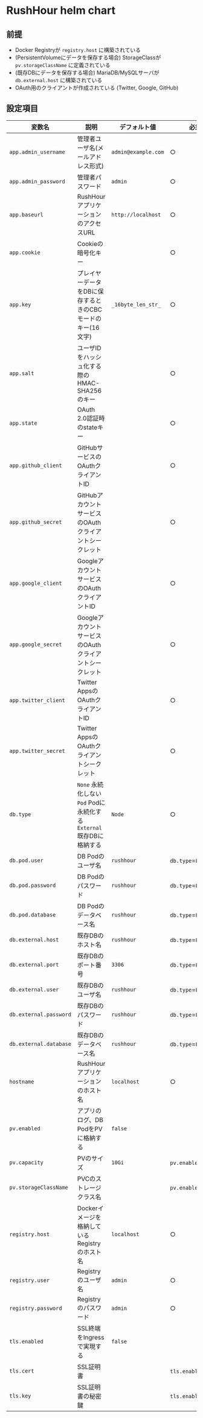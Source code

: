 # RushHour helm chart

## 前提

* Docker Registryが `registry.host` に構築されている
* (PersistentVolumeにデータを保存する場合) StorageClassが `pv.storageClassName` に定義されている
* (既存DBにデータを保存する場合) MariaDB/MySQLサーバが `db.external.host` に構築されている
* OAuth用のクライアントが作成されている (Twitter, Google, GitHub)

## 設定項目

|変数名|説明|デフォルト値|必須|
|-|-|-|-|
|`app.admin_username`|管理者ユーザ名(メールアドレス形式)|`admin@example.com`|○|
|`app.admin_password`|管理者パスワード|`admin`|○|
|`app.baseurl`|RushHourアプリケーションのアクセスURL|`http://localhost`|○|
|`app.cookie`|Cookieの暗号化キー| |○|
|`app.key`|プレイヤーデータをDBに保存するときのCBCモードのキー(16文字)|`_16byte_len_str_`|○|
|`app.salt`|ユーザIDをハッシュ化する際のHMAC-SHA256のキー||○|
|`app.state`|OAuth 2.0認証時のstateキー||○|
|`app.github_client`|GitHubサービスのOAuthクライアントID||○|
|`app.github_secret`|GitHubアカウントサービスのOAuthクライアントシークレット||○|
|`app.google_client`|GoogleアカウントサービスのOAuthクライアントID||○|
|`app.google_secret`|GoogleアカウントサービスのOAuthクライアントシークレット||○|
|`app.twitter_client`|Twitter AppsのOAuthクライアントID||○|
|`app.twitter_secret`|Twitter AppsのOAuthクライアントシークレット||○|
|`db.type`|`None` 永続化しない<br/>`Pod` Podに永続化する<br/>`External` 既存DBに格納する|`Node`|○|
|`db.pod.user`|DB Podのユーザ名|`rushhour`|`db.type`=`Pod`|
|`db.pod.password`|DB Podのパスワード|`rushhour`|`db.type`=`Pod`|
|`db.pod.database`|DB Podのデータベース名|`rushhour`|`db.type`=`Pod`|
|`db.external.host`|既存DBのホスト名|`rushhour`|`db.type`=`External`|
|`db.external.port`|既存DBのポート番号|`3306`|`db.type`=`External`|
|`db.external.user`|既存DBのユーザ名|`rushhour`|`db.type`=`External`|
|`db.external.password`|既存DBのパスワード|`rushhour`|`db.type`=`External`|
|`db.external.database`|既存DBのデータベース名|`rushhour`|`db.type`=`External`|
|`hostname`|RushHourアプリケーションのホスト名|`localhost`|○|
|`pv.enabled`|アプリのログ、DB PodをPVに格納する|`false`||
|`pv.capacity`|PVのサイズ|`10Gi`|`pv.enabled`=`true`|
|`pv.storageClassName`|PVCのストレージクラス名||`pv.enabled`=`true`|
|`registry.host`|Dockerイメージを格納しているRegistryのホスト名|`localhost`|○|
|`registry.user`|Registryのユーザ名|`admin`|○|
|`registry.password`|Registryのパスワード|`admin`|○|
|`tls.enabled`|SSL終端をIngressで実現する|`false`||
|`tls.cert`|SSL証明書||`tls.enabled`=`true`|
|`tls.key`|SSL証明書の秘密鍵||`tls.enabled`=`true`|